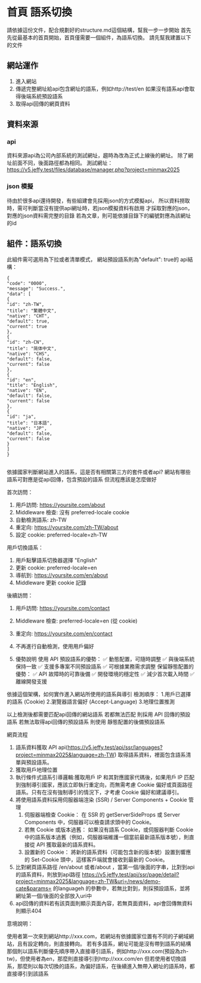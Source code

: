 # 首頁 語系切換

請依據這份文件，配合規劃好的structure.md這個結構，幫我一步一步開始
首先先從最基本的首頁開始，首頁僅需要一個組件，為語系切換。
請先幫我建置以下的文件

## 網站運作

1. 進入網站
2. 傳遞完整網址給api包含網址的語系，例如http://test/en 如果沒有語系api會取得後端系統預設語系
3. 取得api回傳的網頁資料

## 資料來源

### api

資料來源api為公司內部系統的測試網址，趨時為改為正式上線後的網址。
除了網址前面不同，後面路徑都為相同。
測試網址：
https://v5.jeffy.test/files/database/manager.php?project=minmax2025

### json 模擬

待由於很多api還待開發，有些組建會先採用json的方式模擬api，
所以資料撈取時，需可判斷當沒有提供api網址時，若json模擬資料有啟用
才採取對應的json，對應的json資料需完整的目錄
若為文章，則可能依據目錄下的編號對應為該網址的id

## 組件：語系切換

此組件需可選用為下拉或者清單模式，
網站預設語系則為"default": true的
api結構：
```
{
"code": "0000",
"message": "Success.",
"data": [
{
"id": "zh-TW",
"title": "繁體中文",
"native": "CHT",
"default": true,
"current": true
},
{
"id": "zh-CN",
"title": "简体中文",
"native": "CHS",
"default": false,
"current": false
},
{
"id": "en",
"title": "English",
"native": "EN",
"default": false,
"current": false
},
{
"id": "ja",
"title": "日本語",
"native": "JP",
"default": false,
"current": false
}
]
}
```

##

依據國家判斷網站進入的語系，這是否有相關第三方的套件或者api?
網站有哪些語系可對應是從api回傳，包含預設的語系
但流程應該是怎麼做好

首次訪問：
1. 用戶訪問: https://yoursite.com/about
2. Middleware 檢查: 沒有 preferred-locale cookie
3. 自動檢測語系: zh-TW
4. 重定向: https://yoursite.com/zh-TW/about
5. 設定 cookie: preferred-locale=zh-TW

用戶切換語系：
1. 用戶點擊語系切換器選擇 "English"
2. 更新 cookie: preferred-locale=en
3. 導航到: https://yoursite.com/en/about
4. Middleware 更新 cookie 記錄

後續訪問：
1. 用戶訪問: https://yoursite.com/contact
2. Middleware 檢查: preferred-locale=en (從 cookie)
3. 重定向: https://yoursite.com/en/contact
4. 不再進行自動檢測，使用用戶偏好


5. 優勢說明
   使用 API 預設語系的優勢：
   ✅ 動態配置，可隨時調整
   ✅ 與後端系統保持一致
   ✅ 支援多專案不同預設語系
   ✅ 可根據業務需求調整
   保留靜態配置的優勢：
   ✅ API 故障時的可靠後備
   ✅ 開發環境的穩定性
   ✅ 減少首次載入時間
   ✅ 離線開發支援



依據這個架構，如何實作進入網站所使用的語系與導引
檢測順序：
1.用戶已選擇的語系 (Cookie)
2.瀏覽器語言偏好 (Accept-Language)
3.地理位置推測

以上檢測後都需要匹配api回傳的網站語系
若都無法匹配
則採用 API 回傳的預設語系
若無法取得api回傳的預設語系
則使用 靜態配置的後備預設語系



網頁流程
1. 語系資料獲取 API
   api(https://v5.jeffy.test/api/ssr/languages?project=minmax2025&language=zh-TW) 取得語系資料，裡面包含語系清單與預設語系。
2. 獲取用戶地理位置
3. 執行條件式語系引導邏輯:獲取用戶 IP 和其對應國家代碼後，如果用戶 IP 匹配到強制導引國家，應該立即執行重定向，而無需考慮 Cookie 偏好或頁面路徑語系。只有在沒有強制導引的情況下，才考慮 Cookie 偏好和建議導引。
3. 將使用語系資料採用伺服器端渲染 (SSR) / Server Components + Cookie 管理
   1. 伺服器端檢查 Cookie： 在 SSR 的 getServerSideProps 或 Server Components 中，伺服器可以檢查請求頭中的 Cookie。 
   2. 若無 Cookie 或版本過舊： 如果沒有語系 Cookie，或伺服器判斷 Cookie 中的語系版本過舊（例如，伺服器端維護一個當前最新語系版本號），則直接從 API 獲取最新的語系資料。 
   3. 設置新的 Cookie： 將新的語系資料（可能包含新的版本號）設置到響應的 Set-Cookie 頭中，這樣客戶端就會接收到最新的 Cookie。
3. 比對網頁語系路徑 /en/about 或者/about ，當第一個/後面的字串，比對到api的語系資料，則放到api路徑 https://v5.jeffy.test/api/ssr/page/detail?project=minmax2025&language=zh-TW&uri=/news/demo-cate&params= 的languageh 的參數中，若無比對到，則採預設語系，並將網址第一個/後面的全部放入uri中
4. api回傳的資料若有該頁面則顯示頁面內容，若無頁面資料，api會回傳無資料則顯示404


意境說明：

使用者第一次來到網站http://xxx.com，若網站有依據國家位置有不同的子網域網站，且有設定轉向，則直接轉向。
若有多語系，網址可能是沒有帶到語系的結構
那個則以語系判斷優先順序帶入直接導引語系，例如http://xxx.com(預設為zh-tw)，但使用者為en，那麼則直接導引到http://xxx.com/en
但若使用者切換語系，那麼則以每次切換的語系，為偏好語系，在後續進入無帶入網址的語系時，都直接導引到該語系
